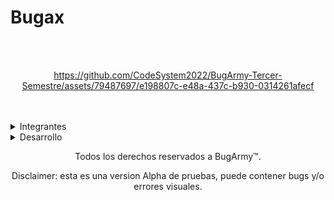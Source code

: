 # Bugax
</br></br>
<div align=center>
 
https://github.com/CodeSystem2022/BugArmy-Tercer-Semestre/assets/79487697/e198807c-e48a-437c-b930-0314261afecf

  
</div>
</br></br>

  <details align=left>
   <summary float=left>Integrantes</summary> 
   <p>
    
   ```ruby
     public class Integrantes(){
          VelazquezMartin = new Six087();
          GervasiFacundo = new FacundoGerv();
          ChavezJesus = new DoctorRemix();
          RodrigoAmoros = new rodrigoamoros();
          RossiIvo = new ivorossi();
          KevinBaez = new KevDev2();
          AgustinPinillos = new pini14();
          LucianoBugarin = new BugaToro();
          SergioMezzabotta = new Artyom();
          GuajardoJose = new chimidevs();
          BenegasCristian = new SlimCb();
     }
   ```
   </p>
   </details>

<details>
<summary>Desarrollo</summary>
</br>

<h1>¿Qué es un motor de reservas?</h1>
Un motor de reservas es una aplicación de software que se conecta a su página web y permite a los visitantes realizar reservas online de forma segura.

<h1>¿Cómo funciona un motor de reservas?</h1>
Un motor de reservas se conecta a la página web de un alojamiento. Los visitantes ingresan sus datos en la página web para reservar una habitación/alojamiento de manera segura y (si está integrado con un gestor de propiedades) el motor de reservas sincroniza la información de la reserva con su calendario para que pueda gestionar la reserva. Se puede incorporar un motor de reservas a una nueva página web para que pueda empezar a recibir reservas online. Si ya está contento con la página web que tiene, puede incorporar el motor de reservas a través de un botón de reserva. Los huéspedes hacen clic en el botón “reservar ahora” y son redirigidos a su motor de reservas para ingresar sus datos y confirmar su reserva. 

<h1>¿Cuáles son las ventajas de usar un motor de reservas?</h1>
¡Hay demasiadas! A continuación mencionaremos algunas de ellas:
El aumento de la ocupación con más reservas directas
No hace falta decir que tener un motor de reservas aumentará la tasa de ocupación. Usar un motor de reservas aumenta el porcentaje en las reservas directas, ya que los huéspedes pueden reservar de forma instantánea y segura, es menos probable que reserven en otro lugar o mediante un agente de viajes en línea (OTA).
Las reservas directas son una gran ventaja para los huéspedes y los encargados del complejo, ya que no tienen comisiones y no es necesario pagar una parte a una empresa de terceros.
Se evitan los overbookings y hace la administración más eficaz
Si se tiene un calendario de reservas o un sistema de gestión de reservas (PMS), puede integrarlo con un motor de reservas y todas sus reservas directas online serán transferidas a su calendario electrónico, eliminando la posibilidad de que haya errores humanos. ¡Esto le ahorrará a la facultad y a su personal horas de administración!
Reservas de cualquier parte del mundo

Otra ventaja de usar un motor de reservas para la página web del alojamiento es que fomenta reservas del extranjero, ya que pueden pagar en diferentes divisas y leer el contenido en varios idiomas. Esto facilita el proceso de reserva.
<h1>Seguridad</h1>
Con un gestor de pagos integrado, puede recibir pagos de manera simple y segura de cualquier huésped. ¡No es necesario esperar a que los huéspedes llegen al complejo para recibir el pago!
Reduzca las cancelaciones
Los motores de reservas pueden configurarse para que sea obligatorio pagar un depósito cuando se hace una reserva. Esto ayuda a que los huéspedes no cancelen su reserva. Reducir las  cancelaciones es particularmente importante para los alojamientos, ya que pueden tener un impacto importante en los ingresos y pérdidas del complejo.
Reservas las 24 horas del día, los 7 días de la semana
Extremadamente importante para los visitantes extranjeros en diferentes zonas horarias y los que se quedan despiertos hasta las tantas y quieren reservar. El proceso de reserva tiene que ser lo más fácil posible para los clientes y tener un motor de reservas le ayuda a recibir reservas mientras los administradores están ocupados y/o ausentes.
Estadísticas del negocio
Los mejores motores de reservas ofrecen gráficas y estadísticas fáciles de leer sobre la página web de su alojamiento. Si somos capaces de entender el comportamiento de los clientes se puede adaptar la página web o el proceso de reserva para satisfacer las necesidades de los clientes y así aumentar las posibilidades de que reserven.
Sin pagos de comisión
A menudo los clientes prefieren reservar directamente en las páginas webs de los alojamientos en vez de reservar en las páginas webs de agencias de viajes porque son más baratas.
¿Se sabe que gran parte de los huéspedes que reservan online visitan la página web del alojamiento antes de reservar, incluso si no reservan en la propia web del alojamiento? Así que si se ofrece la posibilidad de reservar directamente en la página web, al instante, puede ahorrarse la comisión que le habría cobrado un gestor de reservas proporcionado por un tercero.

 </details>


<p align=center>
Todos los derechos reservados a BugArmy™.
</p>
<p align=center>
Disclaimer: esta es una version Alpha de pruebas, puede contener bugs y/o errores visuales.
</p>
